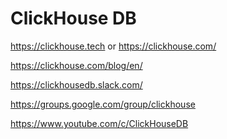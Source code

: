 # ClickHouse DB

https://clickhouse.tech or https://clickhouse.com/

https://clickhouse.com/blog/en/

https://clickhousedb.slack.com/

https://groups.google.com/group/clickhouse

https://www.youtube.com/c/ClickHouseDB


